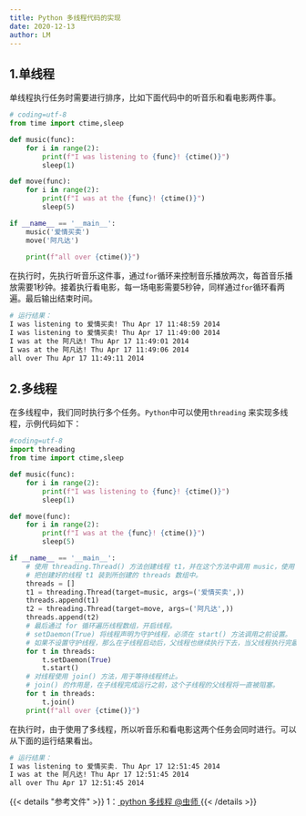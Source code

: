 ```yaml
---
title: Python 多线程代码的实现
date: 2020-12-13
author: LM
---
```


## 1.单线程

单线程执行任务时需要进行排序，比如下面代码中的听音乐和看电影两件事。

```python
# coding=utf-8
from time import ctime,sleep

def music(func):
    for i in range(2):
        print(f"I was listening to {func}! {ctime()}")
        sleep(1)

def move(func):
    for i in range(2):
        print(f"I was at the {func}! {ctime()}")
        sleep(5)

if __name__ == '__main__':
    music('爱情买卖')
    move('阿凡达')
    
    print(f"all over {ctime()}")
```

在执行时，先执行听音乐这件事，通过`for`循环来控制音乐播放两次，每首音乐播放需要1秒钟。接着执行看电影，每一场电影需要5秒钟，同样通过`for`循环看两遍。最后输出结束时间。

```bash
# 运行结果：
I was listening to 爱情买卖! Thu Apr 17 11:48:59 2014
I was listening to 爱情买卖! Thu Apr 17 11:49:00 2014
I was at the 阿凡达! Thu Apr 17 11:49:01 2014
I was at the 阿凡达! Thu Apr 17 11:49:06 2014
all over Thu Apr 17 11:49:11 2014
```

## 2.多线程

在多线程中，我们同时执行多个任务。`Python`中可以使用`threading` 来实现多线程，示例代码如下：

```python
#coding=utf-8
import threading
from time import ctime,sleep

def music(func):
    for i in range(2):
        print(f"I was listening to {func}! {ctime()}")
        sleep(1)

def move(func):
    for i in range(2):
        print(f"I was at the {func}! {ctime()}")
        sleep(5)

if __name__ == '__main__':
    # 使用 threading.Thread() 方法创建线程 t1，并在这个方法中调用 music，使用 args 对 music 进行传参。
    # 把创建好的线程 t1 装到所创建的 threads 数组中。
    threads = []
    t1 = threading.Thread(target=music, args=('爱情买卖',))
    threads.append(t1)
    t2 = threading.Thread(target=move, args=('阿凡达',))
    threads.append(t2)
    # 最后通过 for 循环遍历线程数组，开启线程。
    # setDaemon(True) 将线程声明为守护线程，必须在 start() 方法调用之前设置。
    # 如果不设置守护线程，那么在子线程启动后，父线程也继续执行下去，当父线程执行完最后一条语句后，不会等待子线程便直接退出，同时一并结束子线程束。
    for t in threads:
        t.setDaemon(True)
        t.start()
    # 对线程使用 join() 方法，用于等待线程终止。
    # join() 的作用是，在子线程完成运行之前，这个子线程的父线程将一直被阻塞。
    for t in threads:
        t.join()
    print(f"all over {ctime()}")
```

在执行时，由于使用了多线程，所以听音乐和看电影这两个任务会同时进行。可以从下面的运行结果看出。

```bash
# 运行结果：
I was listening to 爱情买卖. Thu Apr 17 12:51:45 2014 
I was at the 阿凡达! Thu Apr 17 12:51:45 2014
all over Thu Apr 17 12:51:45 2014
```

{{< details "参考文件" >}} 
1：[ python 多线程  @虫师 ](https://www.cnblogs.com/fnng/p/3670789.html)
{{< /details >}}